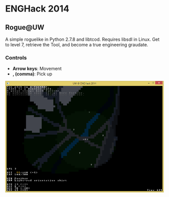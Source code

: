 # ENGHack 2014
## Rogue@UW

A simple roguelike in Python 2.7.8 and libtcod. Requires libsdl in Linux. Get to level 7, retrieve the Tool, and become a true engineering graudate.

### Controls

* **Arrow keys**: Movement
* **, (comma)**: Pick up

![Rogue@UW screenshot](/hack_screen.png?raw=true)